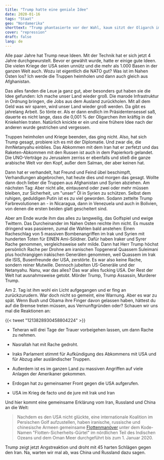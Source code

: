 ```yaml
---
title: "Trump hatte eine geniale Idee"
date: 2020-01-16
tags: "Staat"
geo: "Nordamerika"
shorttext: "Trump phantasierte vor der Wahl, kaum sitzt der Oligarch im Sessel hört man auf den Rest der anderen Oligarchen."
cover: "repression"
draft: false
lang: de
---
```




Alle paar Jahre hat Trump neue Ideen. Mit der Technik hat er sich jetzt 4 Jahre durchgewurstelt. Bevor er gewählt wurde, hatte er einige gute Ideen. Die vielen Kriege der USA seien unnütz und die mehr als 1.000 Basen in der ganzen Welt auch. Wozu ist eigentlich die NATO gut? Was ist im Nahen Osten los? Ich werde die Truppen heimholen und dann auch gleich aus Afghanistan.

Das alles fanden die Leue ja ganz gut, aber besonders gut haben sie die Idee gefunden: Ich mache unser Land wieder groß. Die marode Infrastruktur in Ordnung bringen, die Jobs aus dem Ausland zurückholen. Mit all dem Geld was wir sparen, wird unser Land wieder groß werden. Da gibt es jahrelang Arbeit. So tönte er. Als er dann endlich im Präsidentensessel saß, dauerte es nicht lange, dass die 0,001 % der Oligarchen ihm kräftig in die Kniekehlen traten. Natürlich knickte er ein und eine frühere Idee nach der anderen wurde gestrichen und vergessen.

Truppen heimholen und Kriege beenden, das ging nicht. Also, hat sich Trump gesagt, probiere ich es mit der Diplomatie. Und zwar die, die ihmNetanyahu einblies. Das Abkommen mit dem Iran hat er zerfetzt und das Raketen-Abkommen mit den Russen ist auch in dem Papierkorb gelandet. Die UNO-Verträge zu Jerusalem zerriss er ebenfalls und stieß die ganze arabische Welt vor den Kopf, außer dem Salman, der aber keinen hat.

Dann hat er verhandelt, hat Freund und Feind übel beschimpft, Verhandlungen abgebrochen, hat heute dies und morgen das gesagt. Wollte dann doch lieber die Truppen aus Afghanistan und Syrien abziehen. Am nächsten Tag: Aber nicht alle, eintausend oder zwei oder mehr müssen bleiben, zur Sicherheit, um "unser" Öl in Syrien zu schützen. Selbst dem ruhigen, geduldigen Putin ist es zu viel geworden. Sodann zettelte Trump Farbrevolutionen an - in Nicaragua, dann in Venezuela und auch in Bolivien, von denen die ersten beiden glatt gescheitert sind.

Aber am Ende wurde ihm das alles zu langweilig, das Golfspiel und ewige Twittern. Das Durcheinander im Nahen Osten reichte ihm nicht. Es musste dringend was passieren, zumal die Wahlen bald anstehen: Einen Racheschlag von 5 massiven Bombenangriffen im Irak und Syrien mit hunderten Toten für EINEN Ami-Söldner. Dafür haben Iraker und Syrer Rache genommen, vergleichsweise sehr milde. Dann hat Herr Trump höchst persönlich Rache per Drohne am iranischen Topgeneral  Quassem Suleimani plus hochrangigen irakischen Generälen genommen, weil Quassem im Irak die ISIS, Busenfreunde der USA, zerstörte. Es war also keine Rache, sondern reiner Mutwille. Dennoch jubelten US-Generäle  und der Netanyahu. Nanu, war das alles? Das war alles fucking USA. Der Rest der Welt hat ausnahmsweise getobt. Mörder Trump, Trump Assassin, Murderer Trump.

Am 2. Tag ist ihm wohl ein Licht aufgegangen und er fing an zurückzurudern. War doch nicht so gemeint, eine Warnung. Aber es war zu spät. Wenn Bush und Obama ihre Finger davon gelassen haben, hättest du auf die Bremse treten müssen, aus Vernunftgründen oder? Schauen wir uns mal die Reaktionen an:

{{< tweet "1213828930458804224" >}}

  - Teheran will drei Tage der Trauer vorbeigehen lassen, um dann Rache zu nehmen. 

  - Nasrallah hat mit Rache gedroht.

  - Iraks Parlament stimmt für Aufkündigung des Abkommens mit USA und für Abzug aller ausländischer Truppen.

  - Außerdem ist es im ganzen Land zu massiven Angriffen auf viele Anlagen der Amerikaner gekommen. 

  - Erdogan hat zu gemeinsamer Front gegen die USA aufgerufen.

  - USA im Krieg de facto und de jure mit Irak und Iran

Und hier kommt eine gemeinsame Erklärung vom Iran, Russland und China an die Welt:

> Nachdem es den USA nicht glückte, eine internationale Koalition im Persischen Golf aufzustellen, haben iranische, russische und chinesische Armeen gemeinsame [Flottenmanöver](https://www.aljazeera.com/news/2019/12/china-russia-iran-joint-naval-drills-191227183505159.html "China, Russia and Iran begin joint naval drills") unter dem Kode-Namen "Flotten-Sicherheits-Gürtel" im nördlichen Teil des Indischen Ozeans und dem Oman Meer durchgeführt bis zum 1. Januar 2020.

Trump zeigt jetzt Angstreaktion und droht mit 45 harten Schlägen gegen den Iran. Na, warten wir mal ab, was China und Russland dazu sagen. 

